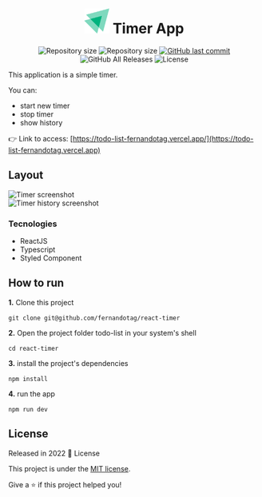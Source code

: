 <h1 align="center">
  <img src="./src/assets/logo-ignite.svg" alt="Image of the timer application" width="50px">
  Timer App
</h1>
<p align="center">	
  <img alt="Repository size" src="https://img.shields.io/github/repo-size/fernandotag/react-timer?color=273FAD">
  <img alt="Repository size" src="https://img.shields.io/github/languages/code-size/fernandotag/react-timer?color=273FAD">
  <a href="https://github.com/fernandotag/todo-list/commits/main">
    <img alt="GitHub last commit" src="https://img.shields.io/github/last-commit/fernandotag/react-timer?color=273FAD">
  </a> 
  <img alt="GitHub All Releases" src="https://img.shields.io/github/downloads/fernandotag/react-timer/total?logo=GitHub&style=flat&color=273FAD">
  <img alt="License" src="https://img.shields.io/badge/license-MIT-273FAD">
</p>

This application is a simple timer.

You can:
- start new timer
- stop timer
- show history

👉 Link to access: [https://todo-list-fernandotag.vercel.app/](https://todo-list-fernandotag.vercel.app)

## Layout

<img width="1024" alt="Timer screenshot" src="https://user-images.githubusercontent.com/4048111/209450993-8f9424eb-f888-49a7-a6cc-59006258ae4a.png">
<br />
<img width="1024" alt="Timer history screenshot" src="https://user-images.githubusercontent.com/4048111/209450990-493020da-7b01-4eef-bbac-bf5e31b693d6.png">

### Tecnologies

- ReactJS
- Typescript
- Styled Component

## How to run
**1.** Clone this project
```
git clone git@github.com/fernandotag/react-timer
``` 
**2.** Open the project folder todo-list in your system's shell
```
cd react-timer
``` 
**3.** install the project's dependencies
```
npm install
```
**4.** run the app
```
npm run dev
```

## License

Released in 2022 :closed_book: License

This project is under the [MIT license](./LICENSE).

Give a ⭐️ if this project helped you!
